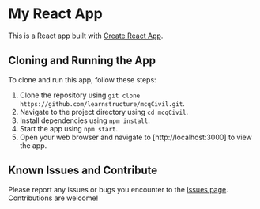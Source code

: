 # My React App  
This is a React app built with [Create React App](https://create-react-app.dev/).  

## Cloning and Running the App  
To clone and run this app, follow these steps:  

1. Clone the repository using `git clone https://github.com/learnstructure/mcqCivil.git`.  
2. Navigate to the project directory using `cd mcqCivil`.  
3. Install dependencies using `npm install`.  
4. Start the app using `npm start`.  
5. Open your web browser and navigate to [http://localhost:3000] to view the app.  

## Known Issues and Contribute  
Please report any issues or bugs you encounter to the [Issues page](https://github.com/learnstructure/mcqCivil/issues). Contributions are welcome!